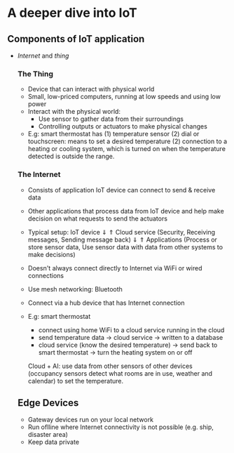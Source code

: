 # A deeper dive into IoT


## Components of IoT application
- *Internet* and *thing*

    ### The Thing
    - Device that can interact with physical world
    - Small, low-priced computers, running at low speeds and using low power
    - Interact with the physical world:
        * Use sensor to gather data from their surroundings
        * Controlling outputs or actuators to make physical changes
    - E.g: smart thermostat has
        (1) temperature sensor 
        (2) dial or touchscreen: means to set a desired temperature
        (2) connection to a heating or cooling system, which is turned on when the temperature detected is outside the range.

    ### The Internet
    - Consists of application IoT device can connect to send & receive data
    - Other applications that process data from IoT device and help make decision on what requests to send the actuators

    - Typical setup:
        IoT device
        ⇓ ⇑
        Cloud service
        (Security, Receiving messages, Sending message back)
        ⇓ ⇑
        Applications
        (Process or store sensor data, Use sensor data with data from other systems to make decisions) 
    
    - Doesn't always connect directly to Internet via WiFi or wired connections
    - Use mesh networking: Bluetooth
    - Connect via a hub device that has Internet connection

    - E.g: smart thermostat
        * connect using home WiFi to a cloud service running in the cloud
        * send temperature data -> cloud service -> written to a database
        * cloud service (know the desired temperature) -> send back to smart thermostat -> turn the heating system on or off

        Cloud + AI: use data from other sensors of other devices (occupancy sensors detect what rooms are in use, weather and calendar) to set the temperature.
    
    ## Edge Devices
    - Gateway devices run on your local network
    - Run oflline where Internet connectivity is not possible (e.g. ship, disaster area)
    - Keep data private